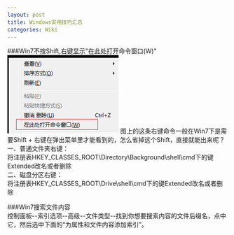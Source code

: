 ```yaml
---
layout: post
title: Windows实用技巧汇总
categories: Wiki
---
```


###Win7不按Shift,右键显示"在此处打开命令窗口(W)"  
<img src="/images/posts/windowsskill/rclick.png" alt="Windows Skills" />
图上的这条右键命令一般在Win7下是需要Shift + 右键在弹出菜单里才能看到的，怎么省掉这个Shift，直接就能出来呢？  
一、普通文件夹右键：  
将注册表HKEY_CLASSES_ROOT\Directory\Background\shell\cmd下的键Extended改名或者删除  
二、磁盘分区右键：  
将注册表HKEY_CLASSES_ROOT\Drive\shell\cmd下的键Extended改名或者删除  

###Win7搜索文件内容  
控制面板--索引选项--高级--文件类型--找到你想要搜索内容的文件后缀名，点中它，然后选中下面的“为属性和文件内容添加索引”。
